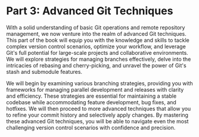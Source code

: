 Part 3: Advanced Git Techniques
===============================

With a solid understanding of basic Git operations and remote repository management, we now venture into the realm of advanced Git techniques. This part of the book will equip you with the knowledge and skills to tackle complex version control scenarios, optimize your workflow, and leverage Git's full potential for large-scale projects and collaborative environments. We will explore strategies for managing branches effectively, delve into the intricacies of rebasing and cherry-picking, and unravel the power of Git's stash and submodule features.

We will begin by examining various branching strategies, providing you with frameworks for managing parallel development and releases with clarity and efficiency. These strategies are essential for maintaining a stable codebase while accommodating feature development, bug fixes, and hotfixes. We will then proceed to more advanced techniques that allow you to refine your commit history and selectively apply changes. By mastering these advanced Git techniques, you will be able to navigate even the most challenging version control scenarios with confidence and precision.


